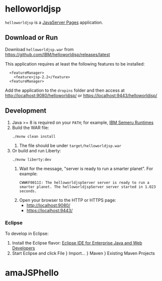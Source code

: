 # helloworldjsp

`helloworldjsp` is a [JavaServer Pages](https://openliberty.io/docs/latest/reference/feature/jsp-2.2.html) application.

## Download or Run

Download `helloworldjsp.war` from <https://github.com/IBM/helloworldjsp/releases/latest>

This application requires at least the following features to be installed:

```
  <featureManager>
    <feature>jsp-2.2</feature>
  <featureManager>
```

Add the application to the `dropins` folder and then access at <http://localhost:9080/helloworldjsp/> or <https://localhost:9443/helloworldjsp/>

## Development

1. Java >= 8 is required on your `PATH`; for example, [IBM Semeru Runtimes](https://developer.ibm.com/languages/java/semeru-runtimes/downloads/)
1. Build the WAR file:
   ```
   ./mvnw clean install
   ```
    1. The file should be under `target/helloworldjsp.war`
1. Or build and run Liberty:
   ```
   ./mvnw liberty:dev
   ```
    1. Wait for the message, "server is ready to run a smarter planet". For example:
       ```
       CWWKF0011I: The helloworldjspServer server is ready to run a smarter planet. The helloworldjspServer server started in 1.023 seconds.
       ```
    1. Open your browser to the HTTP or HTTPS page:
        * <http://localhost:9080/>
        * <https://localhost:9443/>

### Eclipse

To develop in Eclipse:

1. Install the Eclipse flavor: [Eclipse IDE for Enterprise Java and Web Developers](https://www.eclipse.org/downloads/packages/)
1. Start Eclipse and click File } Import... } Maven } Existing Maven Projects
# amaJSPhello

